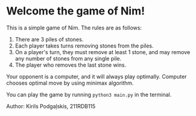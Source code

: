 Welcome the game of Nim!
======================
This is a simple game of Nim. The rules are as follows:
1. There are 3 piles of stones.
2. Each player takes turns removing stones from the piles.
3. On a player's turn, they must remove at least 1 stone, and may remove any number of stones from any single pile.
4. The player who removes the last stone wins.

Your opponent is a computer, and it will always play optimally. Computer chooses optimal move by using minimax algorithm.

You can play the game by running `python3 main.py` in the terminal.

Author: Kirils Podgaļskis, 211RDB115
